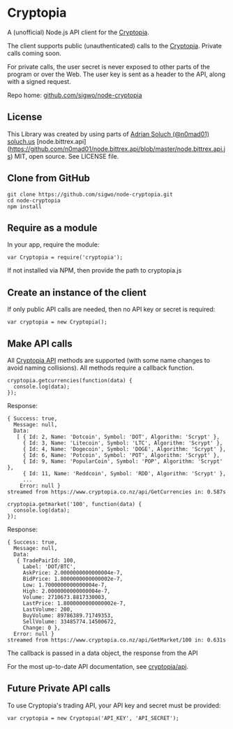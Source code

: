 # Cryptopia

A (unofficial) Node.js API client for the [Cryptopia][cryptopia].

The client supports public (unauthenticated) calls to the [Cryptopia][cryptopia-api]. Private calls coming soon.

For private calls, the user secret is never exposed to other parts of the program or over the Web. The user key is sent as a header to the API, along with a signed request.

Repo home: [github.com/sigwo/node-cryptopia][repo]


## License

This Library was created by using parts of [Adrian Soluch (@n0mad01)](https://github.com/n0mad01/) [soluch.us](http://soluch.us) [node.bittrex.api] (https://github.com/n0mad01/node.bittrex.api/blob/master/node.bittrex.api.js) MIT, open source. See LICENSE file.

## Clone from GitHub

    git clone https://github.com/sigwo/node-cryptopia.git
    cd node-cryptopia
    npm install


## Require as a module

In your app, require the module:

    var Cryptopia = require('cryptopia');

If not installed via NPM, then provide the path to cryptopia.js

## Create an instance of the client

If only public API calls are needed, then no API key or secret is required:

    var cryptopia = new Cryptopia();

## Make API calls

All [Cryptopia API][cryptopia-api] methods are supported (with some name changes to avoid naming collisions). All methods require a callback function.

```
cryptopia.getcurrencies(function(data) {
  console.log(data);
});
```
Response:
```
{ Success: true,
  Message: null,
  Data:
   [ { Id: 2, Name: 'Dotcoin', Symbol: 'DOT', Algorithm: 'Scrypt' },
     { Id: 3, Name: 'Litecoin', Symbol: 'LTC', Algorithm: 'Scrypt' },
     { Id: 4, Name: 'Dogecoin', Symbol: 'DOGE', Algorithm: 'Scrypt' },
     { Id: 6, Name: 'Potcoin', Symbol: 'POT', Algorithm: 'Scrypt' },
     { Id: 9, Name: 'PopularCoin', Symbol: 'POP', Algorithm: 'Scrypt' },
     { Id: 11, Name: 'Reddcoin', Symbol: 'RDD', Algorithm: 'Scrypt' },
     ...
    Error: null }
streamed from https://www.cryptopia.co.nz/api/GetCurrencies in: 0.587s
```
```
cryptopia.getmarket('100', function(data) {
  console.log(data);
});
```
Response:
```
{ Success: true,
  Message: null,
  Data:
   { TradePairId: 100,
     Label: 'DOT/BTC',
     AskPrice: 2.0000000000000004e-7,
     BidPrice: 1.8000000000000002e-7,
     Low: 1.7000000000000004e-7,
     High: 2.0000000000000004e-7,
     Volume: 2710673.8817330003,
     LastPrice: 1.8000000000000002e-7,
     LastVolume: 200,
     BuyVolume: 89786389.71749353,
     SellVolume: 33485774.14500672,
     Change: 0 },
  Error: null }
streamed from https://www.cryptopia.co.nz/api/GetMarket/100 in: 0.631s
```
The callback is passed in a data object, the response from the API

For the most up-to-date API documentation, see [cryptopia/api][cryptopia-api].

[repo]: https://github.com/sigwo/node-cryptopia
[cryptopia]: https://cryptopia.co.nz
[cryptopia-api]: https://www.cryptopia.co.nz/Forum/Thread/255

## Future Private API calls

To use Cryptopia's trading API, your API key and secret must be provided:

    var cryptopia = new Cryptopia('API_KEY', 'API_SECRET');
